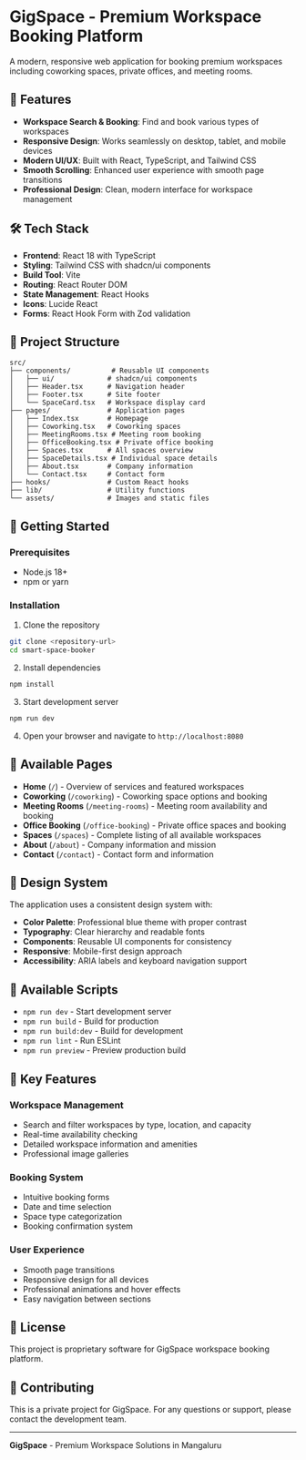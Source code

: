 # GigSpace - Premium Workspace Booking Platform

A modern, responsive web application for booking premium workspaces including coworking spaces, private offices, and meeting rooms.

## 🚀 Features

- **Workspace Search & Booking**: Find and book various types of workspaces
- **Responsive Design**: Works seamlessly on desktop, tablet, and mobile devices
- **Modern UI/UX**: Built with React, TypeScript, and Tailwind CSS
- **Smooth Scrolling**: Enhanced user experience with smooth page transitions
- **Professional Design**: Clean, modern interface for workspace management

## 🛠️ Tech Stack

- **Frontend**: React 18 with TypeScript
- **Styling**: Tailwind CSS with shadcn/ui components
- **Build Tool**: Vite
- **Routing**: React Router DOM
- **State Management**: React Hooks
- **Icons**: Lucide React
- **Forms**: React Hook Form with Zod validation

## 📁 Project Structure

```
src/
├── components/          # Reusable UI components
│   ├── ui/             # shadcn/ui components
│   ├── Header.tsx      # Navigation header
│   ├── Footer.tsx      # Site footer
│   └── SpaceCard.tsx   # Workspace display card
├── pages/              # Application pages
│   ├── Index.tsx       # Homepage
│   ├── Coworking.tsx   # Coworking spaces
│   ├── MeetingRooms.tsx # Meeting room booking
│   ├── OfficeBooking.tsx # Private office booking
│   ├── Spaces.tsx      # All spaces overview
│   ├── SpaceDetails.tsx # Individual space details
│   ├── About.tsx       # Company information
│   └── Contact.tsx     # Contact form
├── hooks/              # Custom React hooks
├── lib/                # Utility functions
└── assets/             # Images and static files
```

## 🚀 Getting Started

### Prerequisites
- Node.js 18+ 
- npm or yarn

### Installation
1. Clone the repository
```bash
git clone <repository-url>
cd smart-space-booker
```

2. Install dependencies
```bash
npm install
```

3. Start development server
```bash
npm run dev
```

4. Open your browser and navigate to `http://localhost:8080`

## 📱 Available Pages

- **Home** (`/`) - Overview of services and featured workspaces
- **Coworking** (`/coworking`) - Coworking space options and booking
- **Meeting Rooms** (`/meeting-rooms`) - Meeting room availability and booking
- **Office Booking** (`/office-booking`) - Private office spaces and booking
- **Spaces** (`/spaces`) - Complete listing of all available workspaces
- **About** (`/about`) - Company information and mission
- **Contact** (`/contact`) - Contact form and information

## 🎨 Design System

The application uses a consistent design system with:
- **Color Palette**: Professional blue theme with proper contrast
- **Typography**: Clear hierarchy and readable fonts
- **Components**: Reusable UI components for consistency
- **Responsive**: Mobile-first design approach
- **Accessibility**: ARIA labels and keyboard navigation support

## 🔧 Available Scripts

- `npm run dev` - Start development server
- `npm run build` - Build for production
- `npm run build:dev` - Build for development
- `npm run lint` - Run ESLint
- `npm run preview` - Preview production build

## 🌟 Key Features

### Workspace Management
- Search and filter workspaces by type, location, and capacity
- Real-time availability checking
- Detailed workspace information and amenities
- Professional image galleries

### Booking System
- Intuitive booking forms
- Date and time selection
- Space type categorization
- Booking confirmation system

### User Experience
- Smooth page transitions
- Responsive design for all devices
- Professional animations and hover effects
- Easy navigation between sections

## 📄 License

This project is proprietary software for GigSpace workspace booking platform.

## 🤝 Contributing

This is a private project for GigSpace. For any questions or support, please contact the development team.

---

**GigSpace** - Premium Workspace Solutions in Mangaluru

